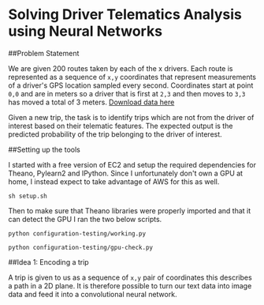 # Solving Driver Telematics Analysis using Neural Networks
 
##Problem Statement

We are given 200 routes taken by each of the x drivers. Each route is represented as a sequence of ```x,y``` coordinates that represent measurements of a driver's GPS location sampled every second. Coordinates start at point ```0,0``` and are in meters so a driver that is first at ```2,3``` and then moves to  ```3,3``` has moved a total of 3 meters. [Download data here](https://www.kaggle.com/c/axa-driver-telematics-analysis/data)

Given a new trip, the task is to identify trips which are not from the driver of interest based on their telematic features. The expected output is the predicted probability of the trip belonging to the driver of interest.

##Setting up the tools

I started with a free version of EC2 and setup the required dependencies for Theano, Pylearn2 and IPython. Since I unfortunately don't own a GPU at home, I instead expect to take advantage of AWS for this as well.

```
sh setup.sh
```

Then to make sure that Theano libraries were properly imported and that it can detect the GPU I ran the two below scripts.

```
python configuration-testing/working.py

python configuration-testing/gpu-check.py
```

##Idea 1: Encoding a trip

A trip is given to us as a sequence of  ```x,y``` pair of coordinates this describes a path in a 2D plane. It is therefore possible to turn our text data into image data and feed it into a convolutional neural network.
